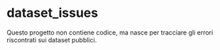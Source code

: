 # dataset_issues
Questo progetto non contiene codice, ma nasce per tracciare gli errori riscontrati sui dataset pubblici.
